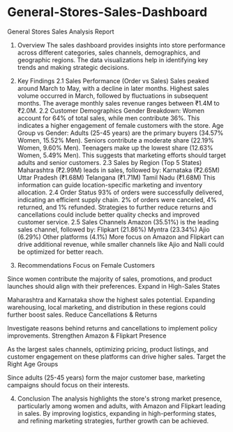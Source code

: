 # General-Stores-Sales-Dashboard

General Stores Sales Analysis Report
1. Overview
The sales dashboard provides insights into store performance across different categories, sales channels, demographics, and geographic regions. The data visualizations help in identifying key trends and making strategic decisions.

2. Key Findings
2.1 Sales Performance (Order vs Sales)
Sales peaked around March to May, with a decline in later months.
Highest sales volume occurred in March, followed by fluctuations in subsequent months.
The average monthly sales revenue ranges between ₹1.4M to ₹2.0M.
2.2 Customer Demographics
Gender Breakdown:
Women account for 64% of total sales, while men contribute 36%.
This indicates a higher engagement of female customers with the store.
Age Group vs Gender:
Adults (25-45 years) are the primary buyers (34.57% Women, 15.52% Men).
Seniors contribute a moderate share (22.19% Women, 9.60% Men).
Teenagers make up the lowest share (12.63% Women, 5.49% Men).
This suggests that marketing efforts should target adults and senior customers.
2.3 Sales by Region (Top 5 States)
Maharashtra (₹2.99M) leads in sales, followed by:
Karnataka (₹2.65M)
Uttar Pradesh (₹1.68M)
Telangana (₹1.71M)
Tamil Nadu (₹1.68M)
This information can guide location-specific marketing and inventory allocation.
2.4 Order Status
93% of orders were successfully delivered, indicating an efficient supply chain.
2% of orders were canceled, 4% returned, and 1% refunded.
Strategies to further reduce returns and cancellations could include better quality checks and improved customer service.
2.5 Sales Channels
Amazon (35.51%) is the leading sales channel, followed by:
Flipkart (21.86%)
Myntra (23.34%)
Ajio (6.29%)
Other platforms (4.1%)
More focus on Amazon and Flipkart can drive additional revenue, while smaller channels like Ajio and Nalli could be optimized for better reach.

3. Recommendations
Focus on Female Customers

Since women contribute the majority of sales, promotions, and product launches should align with their preferences.
Expand in High-Sales States

Maharashtra and Karnataka show the highest sales potential. Expanding warehousing, local marketing, and distribution in these regions could further boost sales.
Reduce Cancellations & Returns

Investigate reasons behind returns and cancellations to implement policy improvements.
Strengthen Amazon & Flipkart Presence

As the largest sales channels, optimizing pricing, product listings, and customer engagement on these platforms can drive higher sales.
Target the Right Age Groups

Since adults (25-45 years) form the major customer base, marketing campaigns should focus on their interests.

4. Conclusion
The analysis highlights the store's strong market presence, particularly among women and adults, with Amazon and Flipkart leading in sales. By improving logistics, expanding in high-performing states, and refining marketing strategies, further growth can be achieved.
